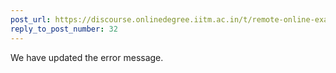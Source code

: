 ```yaml
---
post_url: https://discourse.onlinedegree.iitm.ac.in/t/remote-online-exam-tds-jan-2025/168832/44
reply_to_post_number: 32
---
```

We have updated the error message.